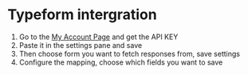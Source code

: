 # Typeform intergration

1. Go to the <a href="https://admin.typeform.com/account#/section/user" target="_blank">My Account Page</a> and get the API KEY
2. Paste it in the settings pane and save
3. Then choose form you want to fetch responses from, save settings
4. Configure the mapping, choose which fields you want to save
